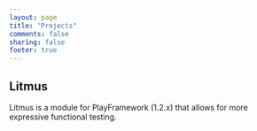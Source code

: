 ```yaml
---
layout: page
title: "Projects"
comments: false
sharing: false
footer: true
---
```


Litmus
--------
Litmus is a module for PlayFramework (1.2.x) that allows for more expressive functional testing. 